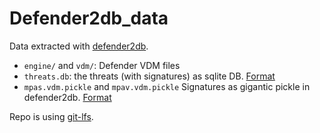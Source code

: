 # Defender2db_data

Data extracted with [defender2db](https://github.com/dobin/defender2db/). 

* `engine/` and `vdm/`: Defender VDM files
* `threats.db`: the threats (with signatures) as sqlite DB. [Format](https://github.com/dobin/defender2db/blob/main/defender2yara/defender/dbthreat.py)
* `mpas.vdm.pickle` and `mpav.vdm.pickle` Signatures as gigantic pickle in defender2db. [Format](https://github.com/dobin/defender2db/blob/main/defender2yara/defender/dbthreat.py)

Repo is using [git-lfs](https://git-lfs.com/). 